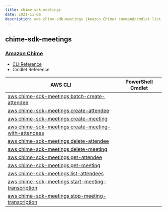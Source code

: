 ```yaml
---
title: chime-sdk-meetings
date: 2021-11-06
description: aws chime-sdk-meetings (Amazon Chime) command/cmdlet list.
---
```


## chime-sdk-meetings

### [Amazon Chime](https://aws.amazon.com/chime/)

* [CLI Reference](https://docs.aws.amazon.com/cli/latest/reference/chime-sdk-meetings/index.html)
* Cmdlet Reference

|AWS CLI|PowerShell Cmdlet|
|----|----|
|[aws chime-sdk-meetings batch-create-attendee](https://docs.aws.amazon.com/cli/latest/reference/chime-sdk-meetings/batch-create-attendee.html)||
|[aws chime-sdk-meetings create-attendee](https://docs.aws.amazon.com/cli/latest/reference/chime-sdk-meetings/create-attendee.html)||
|[aws chime-sdk-meetings create-meeting](https://docs.aws.amazon.com/cli/latest/reference/chime-sdk-meetings/create-meeting.html)||
|[aws chime-sdk-meetings create-meeting-with-attendees](https://docs.aws.amazon.com/cli/latest/reference/chime-sdk-meetings/create-meeting-with-attendees.html)||
|[aws chime-sdk-meetings delete-attendee](https://docs.aws.amazon.com/cli/latest/reference/chime-sdk-meetings/delete-attendee.html)||
|[aws chime-sdk-meetings delete-meeting](https://docs.aws.amazon.com/cli/latest/reference/chime-sdk-meetings/delete-meeting.html)||
|[aws chime-sdk-meetings get-attendee](https://docs.aws.amazon.com/cli/latest/reference/chime-sdk-meetings/get-attendee.html)||
|[aws chime-sdk-meetings get-meeting](https://docs.aws.amazon.com/cli/latest/reference/chime-sdk-meetings/get-meeting.html)||
|[aws chime-sdk-meetings list-attendees](https://docs.aws.amazon.com/cli/latest/reference/chime-sdk-meetings/list-attendees.html)||
|[aws chime-sdk-meetings start-meeting-transcription](https://docs.aws.amazon.com/cli/latest/reference/chime-sdk-meetings/start-meeting-transcription.html)||
|[aws chime-sdk-meetings stop-meeting-transcription](https://docs.aws.amazon.com/cli/latest/reference/chime-sdk-meetings/stop-meeting-transcription.html)||

